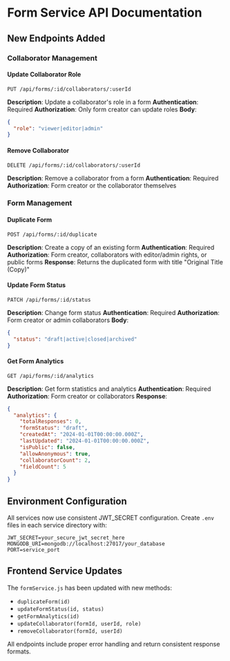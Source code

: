 # Form Service API Documentation

## New Endpoints Added

### Collaborator Management

#### Update Collaborator Role
```
PUT /api/forms/:id/collaborators/:userId
```
**Description**: Update a collaborator's role in a form
**Authentication**: Required
**Authorization**: Only form creator can update roles
**Body**:
```json
{
  "role": "viewer|editor|admin"
}
```

#### Remove Collaborator
```
DELETE /api/forms/:id/collaborators/:userId
```
**Description**: Remove a collaborator from a form
**Authentication**: Required
**Authorization**: Form creator or the collaborator themselves

### Form Management

#### Duplicate Form
```
POST /api/forms/:id/duplicate
```
**Description**: Create a copy of an existing form
**Authentication**: Required
**Authorization**: Form creator, collaborators with editor/admin rights, or public forms
**Response**: Returns the duplicated form with title "Original Title (Copy)"

#### Update Form Status
```
PATCH /api/forms/:id/status
```
**Description**: Change form status
**Authentication**: Required
**Authorization**: Form creator or admin collaborators
**Body**:
```json
{
  "status": "draft|active|closed|archived"
}
```

#### Get Form Analytics
```
GET /api/forms/:id/analytics
```
**Description**: Get form statistics and analytics
**Authentication**: Required
**Authorization**: Form creator or collaborators
**Response**:
```json
{
  "analytics": {
    "totalResponses": 0,
    "formStatus": "draft",
    "createdAt": "2024-01-01T00:00:00.000Z",
    "lastUpdated": "2024-01-01T00:00:00.000Z",
    "isPublic": false,
    "allowAnonymous": true,
    "collaboratorCount": 2,
    "fieldCount": 5
  }
}
```

## Environment Configuration

All services now use consistent JWT_SECRET configuration. Create `.env` files in each service directory with:

```env
JWT_SECRET=your_secure_jwt_secret_here
MONGODB_URI=mongodb://localhost:27017/your_database
PORT=service_port
```

## Frontend Service Updates

The `formService.js` has been updated with new methods:
- `duplicateForm(id)`
- `updateFormStatus(id, status)`
- `getFormAnalytics(id)`
- `updateCollaborator(formId, userId, role)`
- `removeCollaborator(formId, userId)`

All endpoints include proper error handling and return consistent response formats.
